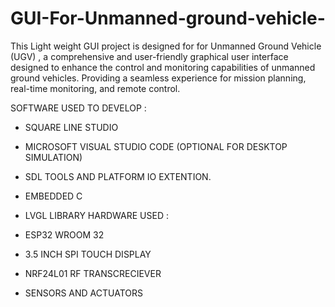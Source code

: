 # GUI-For-Unmanned-ground-vehicle-
This Light weight GUI project is designed for for Unmanned Ground Vehicle (UGV) , a comprehensive and user-friendly graphical user interface designed to enhance the control and monitoring capabilities of unmanned ground vehicles. Providing a seamless experience for mission planning, real-time monitoring, and remote control.

SOFTWARE USED TO DEVELOP :

-  SQUARE LINE STUDIO
-  MICROSOFT VISUAL STUDIO CODE      (OPTIONAL FOR DESKTOP SIMULATION)
-  SDL TOOLS AND PLATFORM IO EXTENTION.
-  EMBEDDED C
-  LVGL LIBRARY
HARDWARE USED :

- ESP32 WROOM 32
- 3.5 INCH SPI TOUCH DISPLAY
- NRF24L01 RF TRANSCRECIEVER
- SENSORS AND ACTUATORS

  
